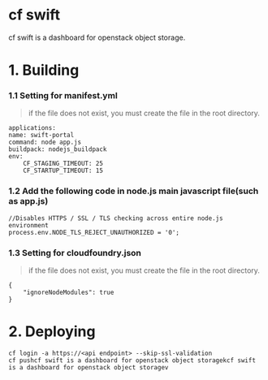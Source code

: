 cf swift
========
cf swift is a dashboard for openstack object storage.

# 1. Building
### 1.1 Setting for manifest.yml
>if the file does not exist, you must create the file in the root directory. 

    applications:
    name: swift-portal
    command: node app.js
    buildpack: nodejs_buildpack
    env:
        CF_STAGING_TIMEOUT: 25
        CF_STARTUP_TIMEOUT: 15

### 1.2 Add the following code in node.js main javascript file(such as app.js)
    //Disables HTTPS / SSL / TLS checking across entire node.js environment
    process.env.NODE_TLS_REJECT_UNAUTHORIZED = '0';

### 1.3 Setting for cloudfoundry.json
>if the file does not exist, you must create the file in the root directory.

    {
        "ignoreNodeModules": true
    }

# 2. Deploying
    cf login -a https://<api endpoint> --skip-ssl-validation
    cf pushcf swift is a dashboard for openstack object storagekcf swift is a dashboard for openstack object storagev